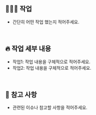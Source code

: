 ## 💁🏻‍♀️ 작업

-   간단히 어떤 작업 했는지 적어주세요.

<br>

## 🔥 작업 세부 내용

-   작업1: 작업 내용을 구체적으로 적어주세요.
-   작업2: 작업 내용을 구체적으로 적어주세요.

<br>

## 🚫 참고 사항

-   관련된 이슈나 참고할 사항을 적어주세요.
